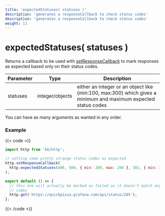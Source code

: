 ```yaml
---
title: 'expectedStatuses( statuses )'
description: 'generates a responseCallback to check status codes'
description: 'generates a responseCallback to check status codes'
weight: 11
---
```


# expectedStatuses( statuses )

Returns a callback to be used with [setResponseCallback](https://grafana.com/docs/k6/<K6_VERSION>/javascript-api/k6-http/set-response-callback) to mark responses as expected based only on their status codes.

| Parameter | Type            | Description                                                                                                    |
| --------- | --------------- | -------------------------------------------------------------------------------------------------------------- |
| statuses  | integer/objects | either an integer or an object like {min:100, max:300} which gives a minimum and maximum expected status codes |

You can have as many arguments as wanted in any order.

### Example

{{< code >}}

```javascript
import http from 'k6/http';

// setting some pretty strange status codes as expected
http.setResponseCallback(
  http.expectedStatuses(406, 500, { min: 200, max: 204 }, 302, { min: 305, max: 405 })
);

export default () => {
  // this one will actually be marked as failed as it doesn't match any of the above listed status
  // codes
  http.get('https://quickpizza.grafana.com/api/status/205');
};
```

{{< /code >}}
